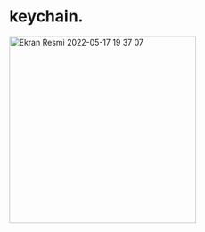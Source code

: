 # keychain.
<img width="335" alt="Ekran Resmi 2022-05-17 19 37 07" src="https://user-images.githubusercontent.com/82399051/168864221-88b29345-acac-4d33-87c7-0194ed567ab4.png">
